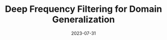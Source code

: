 ---
layout: seminar-post
title: 'Deep Frequency Filtering for Domain Generalization'
subtitle: ''
categories: Computer Vision
tags: ['Domain Generalization']
date: 2023-07-31
pdf_url: 'https://drive.google.com/file/d/13AYvQrA99KXXYPSmF_BBS5eEeDi1mwpb/preview'
---